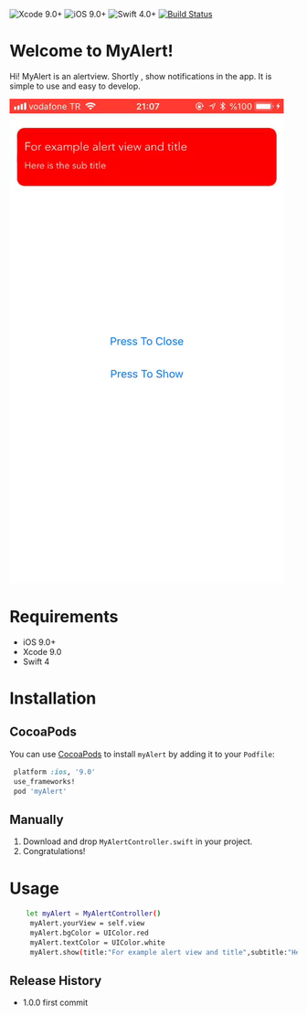 ![Xcode 9.0+](https://img.shields.io/badge/Xcode-9.0%2B-blue.svg)
![iOS 9.0+](https://img.shields.io/badge/iOS-9.0%2B-blue.svg)
![Swift 4.0+](https://img.shields.io/badge/Swift-4.0%2B-orange.svg)
[![Build Status](https://travis-ci.org/TBXark/PinterestSegment.svg?branch=master)](https://travis-ci.org/TBXark/PinterestSegment)

# Welcome to MyAlert!

Hi! MyAlert is an alertview. Shortly , show notifications in the app. It is simple to use and easy to develop.

![](gorsel.gif)


# Requirements

- iOS 9.0+
- Xcode 9.0
- Swift 4

# Installation

   ## CocoaPods
   You can use [CocoaPods](http://cocoapods.org/) to install `myAlert` by adding it to your `Podfile`:

   ```ruby
    platform :ios, '9.0'
    use_frameworks!
    pod 'myAlert'
   ```

  ## Manually
  1. Download and drop ```MyAlertController.swift``` in your project.  
  2. Congratulations!  

# Usage 

```sh
    let myAlert = MyAlertController()
     myAlert.yourView = self.view
     myAlert.bgColor = UIColor.red
     myAlert.textColor = UIColor.white
     myAlert.show(title:"For example alert view and title",subtitle:"Here is the sub title",delay:3)
```


## Release History

* 1.0.0
  first commit
